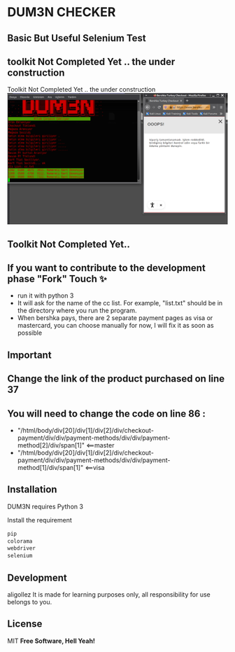 # DUM3N CHECKER
## Basic But Useful Selenium Test
## toolkit Not Completed Yet .. the under construction

Toolkit Not Completed Yet .. the under construction
![Picture](/screen.png)
## Toolkit Not Completed Yet.. 
## If you want to contribute to the development phase "Fork" Touch ✨
- run it with python 3
- It will ask for the name of the cc list. For example, "list.txt" should be in the directory where you run the program.
- When bershka pays, there are 2 separate payment pages as visa or mastercard, you can choose manually for now, I will fix it as soon as possible

## Important
## Change the link of the product purchased on line 37
##  You will need to change the code on line 86 :

- "/html/body/div[20]/div[1]/div[2]/div/checkout-payment/div/div/payment-methods/div/div/payment-method[2]/div/span[1]"  <==master
- "/html/body/div[20]/div[1]/div[2]/div/checkout-payment/div/div/payment-methods/div/div/payment-method[1]/div/span[1]"  <==visa

 

## Installation

DUM3N requires Python 3 

Install the  requirement

```sh
pip
colorama
webdriver
selenium
```

## Development
aligollez
It is made for learning purposes only, all responsibility for use belongs to you.
## License
MIT
**Free Software, Hell Yeah!**

